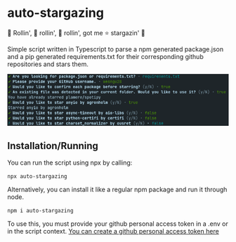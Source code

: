 # auto-stargazing

🎵 Rollin', 🎵 rollin', 🎵 rollin', got me ⭐ stargazin' 🌠

Simple script written in Typescript to parse a npm generated package.json and a pip generated requirements.txt for their corresponding github repositories and stars them.

![auto-stargazing cli](cli.png "Auto-Stargazing CLI")

## Installation/Running

You can run the script using npx by calling:

```
npx auto-stargazing
```

Alternatively, you can install it like a regular npm package and run it through node.

```
npm i auto-stargazing
```

To use this, you must provide your github personal access token in a .env or in the script context. [You can create a github personal access token here](https://docs.github.com/en/authentication/keeping-your-account-and-data-secure/creating-a-personal-access-token) 